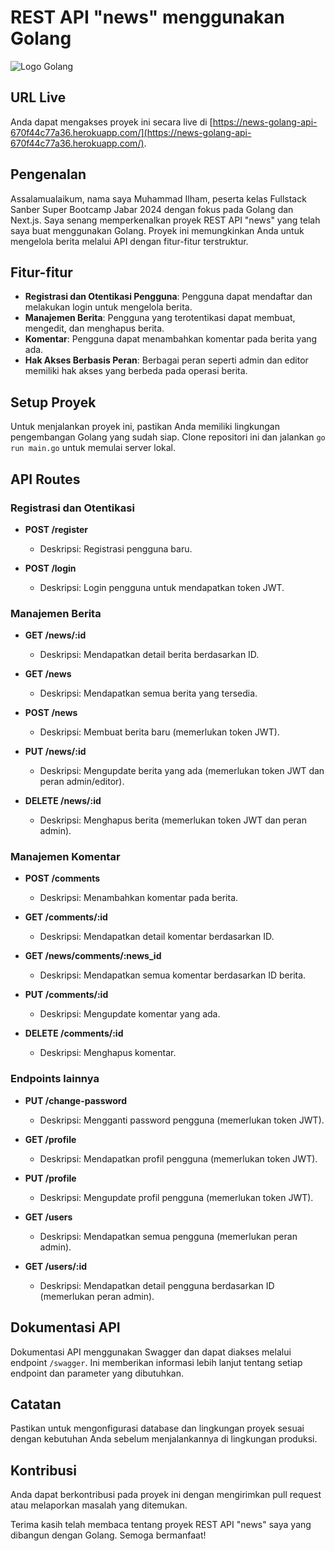 # REST API "news" menggunakan Golang

![Logo Golang](https://go.dev/blog/go-brand/Go-Logo/PNG/Go-Logo_Blue.png)

## URL Live

Anda dapat mengakses proyek ini secara live di [https://news-golang-api-670f44c77a36.herokuapp.com/](https://news-golang-api-670f44c77a36.herokuapp.com/).

## Pengenalan

Assalamualaikum, nama saya Muhammad Ilham, peserta kelas Fullstack Sanber Super Bootcamp Jabar 2024 dengan fokus pada Golang dan Next.js. Saya senang memperkenalkan proyek REST API "news" yang telah saya buat menggunakan Golang. Proyek ini memungkinkan Anda untuk mengelola berita melalui API dengan fitur-fitur terstruktur.

## Fitur-fitur

- **Registrasi dan Otentikasi Pengguna**: Pengguna dapat mendaftar dan melakukan login untuk mengelola berita.
- **Manajemen Berita**: Pengguna yang terotentikasi dapat membuat, mengedit, dan menghapus berita.
- **Komentar**: Pengguna dapat menambahkan komentar pada berita yang ada.
- **Hak Akses Berbasis Peran**: Berbagai peran seperti admin dan editor memiliki hak akses yang berbeda pada operasi berita.

## Setup Proyek

Untuk menjalankan proyek ini, pastikan Anda memiliki lingkungan pengembangan Golang yang sudah siap. Clone repositori ini dan jalankan `go run main.go` untuk memulai server lokal.

## API Routes

### Registrasi dan Otentikasi

- **POST /register**
  - Deskripsi: Registrasi pengguna baru.
  
- **POST /login**
  - Deskripsi: Login pengguna untuk mendapatkan token JWT.

### Manajemen Berita

- **GET /news/:id**
  - Deskripsi: Mendapatkan detail berita berdasarkan ID.
  
- **GET /news**
  - Deskripsi: Mendapatkan semua berita yang tersedia.
  
- **POST /news**
  - Deskripsi: Membuat berita baru (memerlukan token JWT).
  
- **PUT /news/:id**
  - Deskripsi: Mengupdate berita yang ada (memerlukan token JWT dan peran admin/editor).
  
- **DELETE /news/:id**
  - Deskripsi: Menghapus berita (memerlukan token JWT dan peran admin).

### Manajemen Komentar

- **POST /comments**
  - Deskripsi: Menambahkan komentar pada berita.
  
- **GET /comments/:id**
  - Deskripsi: Mendapatkan detail komentar berdasarkan ID.
  
- **GET /news/comments/:news_id**
  - Deskripsi: Mendapatkan semua komentar berdasarkan ID berita.
  
- **PUT /comments/:id**
  - Deskripsi: Mengupdate komentar yang ada.
  
- **DELETE /comments/:id**
  - Deskripsi: Menghapus komentar.

### Endpoints lainnya

- **PUT /change-password**
  - Deskripsi: Mengganti password pengguna (memerlukan token JWT).
  
- **GET /profile**
  - Deskripsi: Mendapatkan profil pengguna (memerlukan token JWT).
  
- **PUT /profile**
  - Deskripsi: Mengupdate profil pengguna (memerlukan token JWT).
  
- **GET /users**
  - Deskripsi: Mendapatkan semua pengguna (memerlukan peran admin).
  
- **GET /users/:id**
  - Deskripsi: Mendapatkan detail pengguna berdasarkan ID (memerlukan peran admin).

## Dokumentasi API

Dokumentasi API menggunakan Swagger dan dapat diakses melalui endpoint `/swagger`. Ini memberikan informasi lebih lanjut tentang setiap endpoint dan parameter yang dibutuhkan.

## Catatan

Pastikan untuk mengonfigurasi database dan lingkungan proyek sesuai dengan kebutuhan Anda sebelum menjalankannya di lingkungan produksi.

## Kontribusi

Anda dapat berkontribusi pada proyek ini dengan mengirimkan pull request atau melaporkan masalah yang ditemukan.

Terima kasih telah membaca tentang proyek REST API "news" saya yang dibangun dengan Golang. Semoga bermanfaat!
